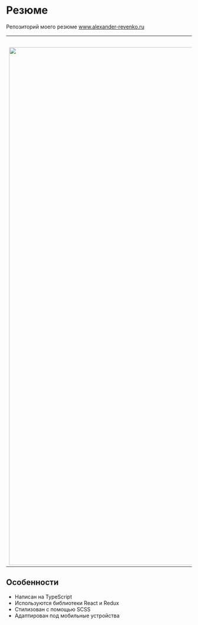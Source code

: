 # Резюме

Репозиторий моего резюме www.alexander-revenko.ru

<table>
  <tr>
    <th>Компьютер</th>
    <th>Телефон</th>
  </tr>
  <tr>
    <td>
        <img src="https://github.com/al-revenko/resume/assets/73707133/174b3459-965b-4505-af78-374071febf39" width="1400" />
    </td>
    <td>
        <img src="https://github.com/al-revenko/resume/assets/73707133/f80ddf4a-c975-4e3f-aa94-541799c5fd07" width="500" />
    </td>
  </tr>
</table>

## Особенности
<ul>
  <li>Написан на TypeScript</li>
  <li>Используются библиотеки React и Redux</li>
  <li>Стилизован с помощью SCSS</li>
  <li>Адаптирован под мобильные устройства</li>
</ul>
